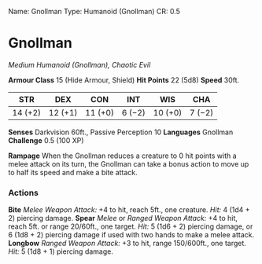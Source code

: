 Name: Gnollman
Type: Humanoid (Gnollman)
CR: 0.5

# Gnollman 
_Medium Humanoid (Gnollman), Chaotic Evil_

**Armour Class** 15 (Hide Armour, Shield)
**Hit Points** 22 (5d8)
**Speed** 30ft.

| STR     | DEX     | CON     | INT     | WIS     | CHA     |
|---------|---------|---------|---------|---------|---------|
| 14 (+2) | 12 (+1) | 11 (+0) | 6 (−2)  | 10 (+0) | 7 (−2)  |

**Senses** Darkvision 60ft., Passive Perception 10
**Languages** Gnollman
**Challenge** 0.5 (100 XP)

**Rampage** When the Gnollman reduces a creature to 0 hit points with a melee attack on its turn, the Gnollman can take a bonus action to move up to half its speed and make a bite attack.

### Actions
**Bite** _Melee Weapon Attack:_ +4 to hit, reach 5ft., one creature. _Hit:_ 4 (1d4 + 2) piercing damage.
**Spear** _Melee_ or _Ranged Weapon Attack:_ +4 to hit, reach 5ft. or range 20/60ft., one target. _Hit:_ 5 (1d6 + 2) piercing damage, or 6 (1d8 + 2) piercing damage if used with two hands to make a melee attack.
**Longbow** _Ranged Weapon Attack:_ +3 to hit, range 150/600ft., one target. _Hit:_ 5 (1d8 + 1) piercing damage.